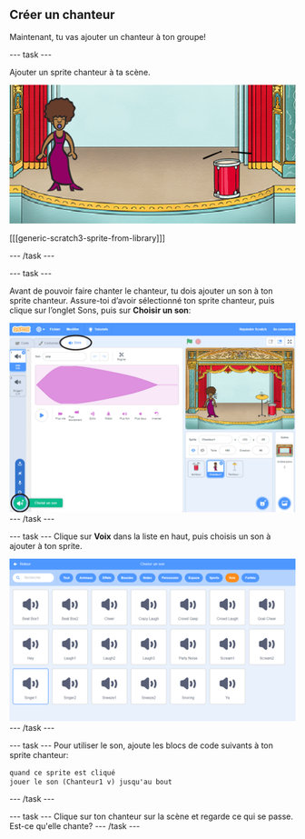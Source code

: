 ## Créer un chanteur

Maintenant, tu vas ajouter un chanteur à ton groupe!

--- task ---

Ajouter un sprite chanteur à ta scène.

![capture d'écran](images/band-singer-mic.png)

[[[generic-scratch3-sprite-from-library]]]

--- /task ---

--- task ---

Avant de pouvoir faire chanter le chanteur, tu dois ajouter un son à ton sprite chanteur. Assure-toi d’avoir sélectionné ton sprite chanteur, puis clique sur l’onglet Sons, puis sur **Choisir un son**:

![capture d'écran](images/band-import-sound-annotated.png) --- /task ---

--- task --- Clique sur **Voix** dans la liste en haut, puis choisis un son à ajouter à ton sprite.

![capture d'écran](images/band-choose-sound.png) --- /task ---

--- task --- Pour utiliser le son, ajoute les blocs de code suivants à ton sprite chanteur:

```blocks3
quand ce sprite est cliqué
jouer le son (Chanteur1 v) jusqu'au bout
```

--- /task ---

--- task --- Clique sur ton chanteur sur la scène et regarde ce qui se passe. Est-ce qu'elle chante? --- /task ---